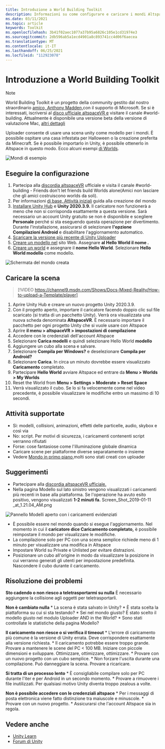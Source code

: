 ```yaml
---
title: Introduzione a World Building Toolkit
description: Informazioni su come configurare e caricare i mondi AltspaceVR usando i modelli di scena unity con World Building Toolkit.
ms.date: 03/11/2021
ms.topic: article
keywords: Toolkit
ms.openlocfilehash: 3b41f02aec1077a37b95a6826c105e1cd31974e3
ms.sourcegitcommit: 2db596ab5a1ecd4901a8c893741cc4d06f6aecea
ms.translationtype: MT
ms.contentlocale: it-IT
ms.lasthandoff: 06/25/2021
ms.locfileid: "112923078"
---
```

# <a name="introducing-the-world-building-toolkit"></a>Introduzione a World Building Toolkit

> [!NOTE]
> World Building Toolkit è un progetto della community gestito dal nostro straordinario [amico, Anthony Madden,](https://twitter.com/chigamesstudio)con il supporto di Microsoft. Se si è interessati, iscriversi al [disco ufficiale altspaceVR e](https://discordapp.com/invite/altspacevr) visitare il canale #world-building. Attualmente è disponibile una versione beta della versione di valutazione Mac, [altri dettagli](https://altvr.com/altspacevr-mac)

Uploader consente di usare una scena unity come modello per i mondi. È possibile ospitare una casa infestata per Halloween o la creazione preferita da Minecraft. Se è possibile importarlo in Unity, è possibile ottenerlo in Altspace in questo modo. Ecco alcuni esempi [di Worlds](https://account.altvr.com/worlds/1046572460192825569).

![Mondi di esempio](images/unity-uploader-img-01.png)

## <a name="setup"></a>Eseguire la configurazione

1. Partecipa alla [discordia altspaceVR](https://discordapp.com/invite/altspacevr) ufficiale e visita il canale #world-building - Friends don't let friends build Worlds alone(Amici non lasciare che gli amici costruiscono worlds da soli).
2. Per informazioni [di base, Attività iniziali](world-building-getting-started.md) guida alla creazione del mondo
3. [Installare Unity Hub](https://blogs.unity3d.com/2018/01/24/streamline-your-workflow-introducing-unity-hub-beta) e **Unity 2020.3.9.** Il caricatore non funzionerà a meno che non si corrisponda esattamente a questa versione. Sarà necessario un account Unity gratuito se non è disponibile e scegliere **Personale** perché si sta eseguendo questa operazione per divertimento. Durante l'installazione, assicurarsi di selezionare **l'opzione Compilazioni Android** e disabilitare l'aggiornamento automatico.
4. [Scaricare la versione più recente di Unity Uploader](upgrading-content-to-the-latest-unity.md#altspacevr-uploader-v090-upgrade-guide)
5. [Creare un modello nel](https://account.altvr.com/space_templates/new) sito Web. Assegnare **al Hello World il nome .**
6. [Creare un world](https://account.altvr.com/worlds/my) e assegnare il **nome Hello World**. Selezionare **Hello World modello** come modello.

![Schermata del mondo creata](images/unity-uploader-img-02.png)

## <a name="upload-your-scene"></a>Caricare la scena

> [!VIDEO https://channel9.msdn.com/Shows/Docs-Mixed-Reality/How-to-upload-a-Template/player]

1. Aprire Unity Hub e creare un nuovo progetto Unity 2020.3.9.
2. Con il progetto aperto, importare il caricatore facendo doppio clic sul file scaricato (si tratta di un pacchetto Unity). Verrà ora visualizzata una nuova scheda denominata **AltspaceVR**. È necessario importare il pacchetto per ogni progetto Unity che si vuole usare con Altspace
3. Aprire **il menu > altspaceVR > impostazioni di compilazione**
4. Accedere con le credenziali dell'account Altspace
5. Selezionare **Carica modelli** e quindi selezionare Hello World **modello**
6. Aggiungere un cubo alla scena e salvare.
7. Selezionare **Compila per Windows?** e deselezionare **Compila per Android?**
8. Selezionare **Carica**. In circa un minuto dovrebbe essere visualizzato **Caricamento** completato.
9. Partecipare **Hello World** avviare Altspace ed entrare da **Menu > Worlds > My Worlds**
10. Reset the World from **Menu > Settings > Moderate > Reset Space**
11. Verrà visualizzato il cubo. Se lo si fa velocemente come nel video precedente, è possibile visualizzare le modifiche entro un massimo di 10 secondi.

## <a name="whats-supported"></a>Attività supportate

* Sì: modelli, collisioni, animazioni, effetti delle particelle, audio, skybox e così via
* No: script. Per motivi di sicurezza, i caricamenti contenenti script verranno rifiutati
* Forse: cose fantasiose come l'illuminazione globale dinamica
* Caricare scene per piattaforme diverse separatamente o insieme
* Vedere [Mondo in primo piano,](https://account.altvr.com/worlds/featured)molti sono stati creati con uploader

## <a name="tips"></a>Suggerimenti

* Partecipare alla [discordia altspaceVR ufficiale.](https://discordapp.com/invite/altspacevr)
* Nella pagina Modello sul lato sinistro vengono visualizzati i caricamenti più recenti in base alla piattaforma. Se l'operazione ha avuto esito positivo, vengono visualizzati **1-2 minuti fa.** Screen_Shot_2019-01-11 _at_1.21.04_AM.png

![Pannello Modelli aperto con i caricamenti evidenziati](images/unity-uploader-img-03.png)

* È possibile essere nel mondo quando si esegue l'aggiornamento. Nel momento in cui il **caricatore dice Caricamento completato,** è possibile reimpostare il mondo per visualizzare le modifiche.
* La compilazione solo per PC con una scena semplice richiede meno di 1 minuto per visualizzare una modifica in Altspace
* Impostare World su Private e Unlisted per evitare distrazioni.
* Posizionare un cubo all'origine in modo da visualizzare la posizione in cui verranno generati gli utenti per impostazione predefinita. Nascondere il cubo durante il caricamento.

## <a name="troubleshooting"></a>Risoluzione dei problemi

**Sto cadendo o non riesco a teletrasportarmi su nulla** È necessario aggiungere la collisione agli oggetti per teletrasportarli.

**Non è cambiato nulla**
    * La scena è stata salvato in Unity?
    * È stata scelta la piattaforma su cui si sta testando?
    * Sei nel mondo giusto? È stato scelto il modello giusto nel modulo Uploader AND in the World?
    * Sono stati controllate le statistiche della pagina Modello?

**Il caricamento non riesce o si verifica il timeout**
    * L'errore di caricamento più comune è la versione di Unity errata. Deve corrispondere esattamente alla versione richiesta.
    * Il caricamento potrebbe essere troppo grande. Provare a mantenere le scene del PC < 100 MB. Iniziare con piccole dimensioni e sviluppare. Ottimizzare, ottimizzare, ottimizzare.
    * Provare con un nuovo progetto con un cubo semplice.
    * Non forzare l'uscita durante una compilazione. Può danneggiare la scena. Provare a ricaricare.

**Si tratta di un processo lento**
    * È consigliabile compilare solo per PC durante l'iter e per Android in un secondo momento.
    * Provare a rimuovere i file inutilizzati. Per qualsiasi motivo Unity diventa troppo zealous a volte.

**Non è possibile accedere con le credenziali altspace**
    * Per i messaggi di posta elettronica viene fatto distinzione tra maiuscole e minuscole.
    * Provare con un nuovo progetto.
    * Assicurarsi che l'account Altspace sia in regola.

## <a name="see-also"></a>Vedere anche

* [Unity Learn](https://unity3d.com/learn)
* [Forum di Unity](https://forum.unity.com)
